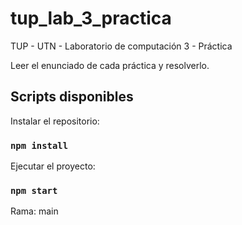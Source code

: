 # tup_lab_3_practica
TUP - UTN - Laboratorio de computación 3 - Práctica

Leer el enunciado de cada práctica y resolverlo.

## Scripts disponibles

Instalar el repositorio:

### `npm install`


Ejecutar el proyecto:

### `npm start`

Rama: main


